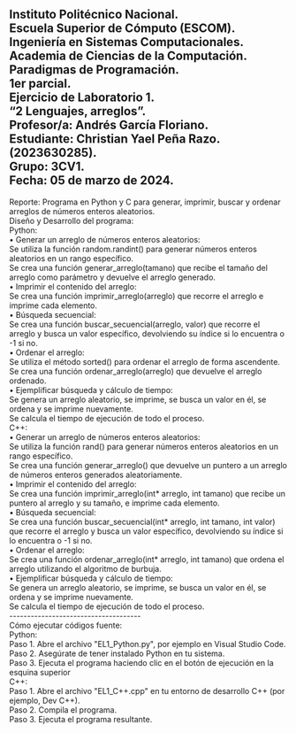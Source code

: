 Instituto Politécnico Nacional. <br />
Escuela Superior de Cómputo (ESCOM). <br />
Ingeniería en Sistemas Computacionales. <br />
Academia de Ciencias de la Computación. <br />
Paradigmas de Programación. <br />
1er parcial. <br /> 
Ejercicio de Laboratorio 1. <br />
“2 Lenguajes, arreglos”. <br />
Profesor/a: 
Andrés García Floriano. <br />
Estudiante:
Christian Yael Peña Razo.
(2023630285). <br />
Grupo:
3CV1. <br />
Fecha:
05 de marzo de 2024. <br />
 -------------------------------------
Reporte: Programa en Python y C para generar, imprimir, buscar y ordenar arreglos de números enteros aleatorios. <br />
Diseño y Desarrollo del programa: <br />
	Python: <br />
•	Generar un arreglo de números enteros aleatorios: <br />
	Se utiliza la función random.randint() para generar números enteros aleatorios en un rango específico. <br />
	Se crea una función generar_arreglo(tamano) que recibe el tamaño del arreglo como parámetro y devuelve el arreglo generado. <br />
•	Imprimir el contenido del arreglo: <br /> 
	Se crea una función imprimir_arreglo(arreglo) que recorre el arreglo e imprime cada elemento. <br />
•	Búsqueda secuencial: <br />
	Se crea una función buscar_secuencial(arreglo, valor) que recorre el arreglo y busca un valor específico, devolviendo su índice si lo encuentra o -1 si no. <br />
•	Ordenar el arreglo:<br />
	Se utiliza el método sorted() para ordenar el arreglo de forma ascendente.<br />
	Se crea una función ordenar_arreglo(arreglo) que devuelve el arreglo ordenado.<br />
•	Ejemplificar búsqueda y cálculo de tiempo:<br />
	Se genera un arreglo aleatorio, se imprime, se busca un valor en él, se ordena y se imprime nuevamente.<br />
	Se calcula el tiempo de ejecución de todo el proceso.<br />
	C++: <br />
•	Generar un arreglo de números enteros aleatorios: <br />
	Se utiliza la función rand() para generar números enteros aleatorios en un rango específico.<br />
	Se crea una función generar_arreglo() que devuelve un puntero a un arreglo de números enteros generados aleatoriamente.<br />
•	Imprimir el contenido del arreglo:<br />
	Se crea una función imprimir_arreglo(int* arreglo, int tamano) que recibe un puntero al arreglo y su tamaño, e imprime cada elemento.<br />
•	Búsqueda secuencial:<br />
	Se crea una función buscar_secuencial(int* arreglo, int tamano, int valor) que recorre el arreglo y busca un valor específico, devolviendo su índice si lo encuentra o -1 si no.<br />
•	Ordenar el arreglo:<br />
	Se crea una función ordenar_arreglo(int* arreglo, int tamano) que ordena el arreglo utilizando el algoritmo de burbuja.<br />
•	Ejemplificar búsqueda y cálculo de tiempo:<br />
	Se genera un arreglo aleatorio, se imprime, se busca un valor en él, se ordena y se imprime nuevamente.<br />
	Se calcula el tiempo de ejecución de todo el proceso.<br />
 -------------------------------------<br />
Cómo ejecutar códigos fuente:<br />
Python: <br />
Paso 1. Abre el archivo "EL1_Python.py", por ejemplo en Visual Studio Code.<br />
Paso 2. Asegúrate de tener instalado Python en tu sistema.<br />
Paso 3. Ejecuta el programa haciendo clic en el botón de ejecución en la esquina superior<br />
C++:<br />
Paso 1. Abre el archivo "EL1_C++.cpp" en tu entorno de desarrollo C++ (por ejemplo, Dev C++).<br />
Paso 2. Compila el programa.<br />
Paso 3. Ejecuta el programa resultante.<br />

